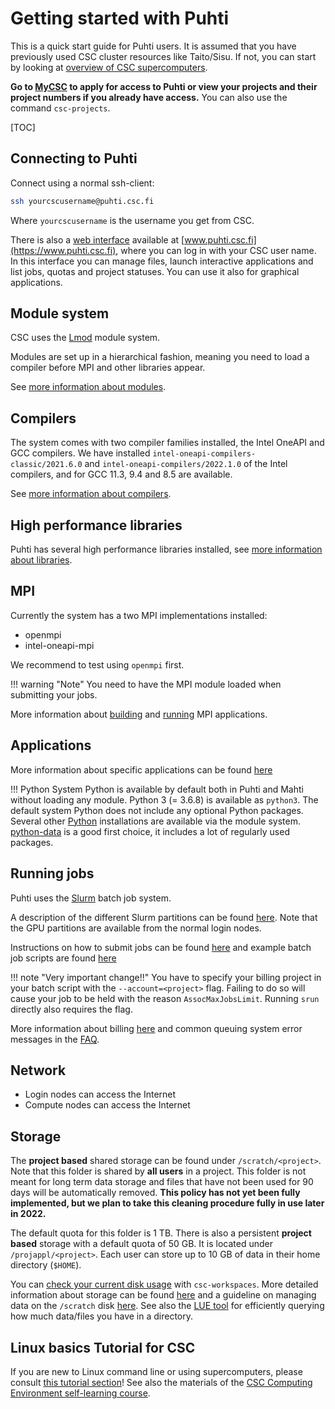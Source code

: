 # Getting started with Puhti

This is a quick start guide for Puhti users. It is assumed that you have previously
used CSC cluster resources like Taito/Sisu. If not, you can start by looking at
[overview of CSC supercomputers](../computing/index.md).

**Go to [MyCSC](https://my.csc.fi) to apply for access to Puhti or view your projects
and their project numbers if you already have access.** You can also use the command
`csc-projects`.

[TOC]

## Connecting to Puhti

Connect using a normal ssh-client:

```bash
ssh yourcscusername@puhti.csc.fi
```

Where `yourcscusername` is the username you get from CSC.

There is also a [web interface](../../computing/webinterface/) available at
[www.puhti.csc.fi](https://www.puhti.csc.fi), where you can log in with your CSC user name.
In this interface you can manage files, launch interactive applications and list jobs, quotas
and project statuses. You can use it also for graphical applications.

## Module system

CSC uses the [Lmod](https://lmod.readthedocs.io) module system.

Modules are set up in a hierarchical fashion, meaning you need to load a compiler
before MPI and other libraries appear.

See [more information about modules](../computing/modules.md).

## Compilers

The system comes with two compiler families installed, the Intel OneAPI and GCC compilers.
We have installed `intel-oneapi-compilers-classic/2021.6.0` and `intel-oneapi-compilers/2022.1.0`
of the Intel compilers, and for GCC 11.3, 9.4 and 8.5 are available.

See [more information about compilers](../computing/compiling/compiling-puhti.md).

## High performance libraries

Puhti has several high performance libraries installed, see [more
information about libraries](../computing/compiling/hpc-libraries.md).

## MPI

Currently the system has a two MPI implementations installed:

- openmpi
- intel-oneapi-mpi

We recommend to test using `openmpi` first.

!!! warning "Note"
    You need to have the MPI module loaded when submitting your jobs.

More information about [building](../computing/compiling/compiling-puhti.md#building-mpi-applications) and
[running](../../computing/running/creating-job-scripts-puhti/#mpi-based-batch-jobs) MPI applications.

## Applications

More information about specific applications can be found [here](../apps/alpha.md)

!!! Python
    System Python is available by default both in Puhti and Mahti without loading any module. Python 3
    (= 3.6.8) is available as `python3`. The default system Python does not include any optional Python
    packages. Several other [Python](../apps/python.md) installations are available via the module system.
    [python-data](../apps/python-data.md) is a good first choice, it includes a lot of regularly used
    packages.

## Running jobs

Puhti uses the [Slurm](https://slurm.schedmd.com/documentation.html) batch job system.

A description of the different Slurm partitions can be found
[here](../../computing/running/batch-job-partitions/). Note
that the GPU partitions are available from the normal login nodes.

Instructions on how to submit jobs can be found [here](../../computing/running/creating-job-scripts-puhti/)
and example batch job scripts are found [here](../computing/running/example-job-scripts-puhti.md)

!!! note "Very important change!!"
    You have to specify your billing project in your batch script with the `--account=<project>`
    flag. Failing to do so will cause your job to be held with the reason `AssocMaxJobsLimit`.
    Running `srun` directly also requires the flag.

More information about billing [here](../accounts/billing.md) and common queuing
system error messages in the [FAQ](../faq/why-does-my-batch-job-fail.md).

## Network

- Login nodes can access the Internet
- Compute nodes can access the Internet

## Storage

The **project based** shared storage can be found under `/scratch/<project>`.
Note that this folder is shared by **all users** in a project. This folder is
not meant for long term data storage and files that have not been used for 90
days will be automatically removed. **This policy has not yet been fully
implemented, but we plan to take this cleaning procedure fully in use later
in 2022.**

The default quota for this folder is 1 TB. There is also a persistent
**project based** storage with a default quota of 50 GB. It is located
under `/projappl/<project>`. Each user can store up to 10 GB of data in
their home directory (`$HOME`).

You can [check your current disk usage](../faq/disk-quota-exceeded.md) with
`csc-workspaces`. More detailed information about storage can be found
[here](../../computing/disk/) and a guideline on managing data on the
`/scratch` disk [here](clean-up-data.md). See also the [LUE tool](lue.md)
for efficiently querying how much data/files you have in a directory.

## Linux basics Tutorial for CSC

If you are new to Linux command line or using supercomputers, please consult
[this tutorial section](env-guide/index.md)! See also the materials of the
[CSC Computing Environment self-learning course](https://csc-training.github.io/csc-env-eff/).
